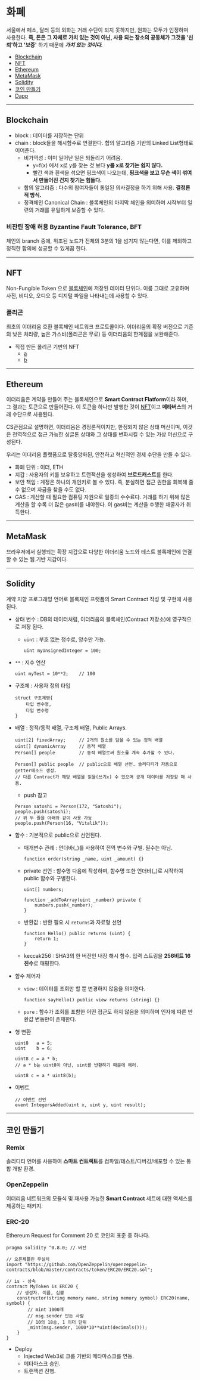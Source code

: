 # 화폐
서울에서 페소, 달러 등의 외화는 거래 수단이 되지 못하지만, 원화는 모두가 인정하며 사용한다. **즉, 돈은 그 자체로 가치 있는 것이 아닌, 사용 되는 장소의 공동체가 그것을 '신뢰'하고 '보증'** 하기 때문에 ***가치 있는 것이다.***

- [Blockchain](#blockchain)
- [NFT](#nft)
- [Ethereum](#ethereum)
- [MetaMask](#metamask)
- [Solidity](#solidity)
- [코인 만들기](#코인-만들기)
- [Dapp](https://github.com/lsw6684/Ethereum/Dapp_Lottery)
---
## Blockchain
- block : 데이터를 저장하는 단위
- chain : block들을 해시함수로 연결한다. 합의 알고리즘 기반의 Linked List형태로 이어준다.
    - 비가역성 : 이미 일어난 일은 되돌리기 어려움.
        - y=f(x) 에서 x로 y를 찾는 것 보다 **y를 x로 찾기는 쉽지 않다.**
        - 빨간 색과 흰색을 섞으면 핑크색이 나오는데, **핑크색을 보고 무슨 색이 섞여서 만들어진 건지 찾기는 힘들다.**
    - 합의 알고리즘 : 다수의 참여자들이 통일된 의사결정을 하기 위해 사용. **결정론적 방식.** 
    - 정격체인 Canonical Chain : 블록체인의 마지막 체인을 의미하며 시작부터 일련의 거래를 유일하게 보증할 수 있다.
### 비잔틴 장애 허용 Byzantine Fault Tolerance, BFT
체인의 branch 중에, 위조된 노드가 전체의 3분의 1을 넘기지 않는다면, 이를 제외하고 정직한 합의에 성공할 수 있게끔 한다.

---

## NFT
Non-Fungible Token 으로 [블록체인](#블록체인)에 저장된 데이터 단위다. 이름 그대로 고유하며 사진, 비디오, 오디오 등 디지털 파일을 나타내는데 사용할 수 있다.

### 폴리곤
최초의 이더리움 호환 블록체인 네트워크 프로토콜이다. 이더리움의 확장 버전으로 기존의 낮은 처리량, 높은 가스비(폴리곤은 무료) 등 이더리움의 한계점을 보완해준다. 
- 직접 만든 폴리곤 기반의 NFT
    - [a](https://opensea.io/assets/matic/0x2953399124f0cbb46d2cbacd8a89cf0599974963/53652640495268935322357122152175540049246147142487809100132255691111630110721)
    - [b](https://opensea.io/assets/matic/0x2953399124f0cbb46d2cbacd8a89cf0599974963/53652640495268935322357122152175540049246147142487809100132255692211141738506)

---
## Ethereum
이더리움은 계약을 만들어 주는 블록체인으로 **Smart Contract Flatform**이라 하며, 그 결과는 토큰으로 만들어진다. 이 토큰을 하나만 발행한 것이 [NFT](#nft)이고 **메타버스**의 거래 수단으로 사용된다. <br />

CS관점으로 설명하면, 이더리움은 경정론적이지만, 한정되지 않은 상태 머신이며, 이것은 전역적으로 접근 가능한 싱글톤 상태와 그 상태를 변화시킬 수 있는 가상 머신으로 구성된다.

우리는 이더리움 플랫폼으로 탈중앙화된, 안전하고 혁신적인 경제 수단을 만들 수 있다.
- 화폐 단위 : 이더, ETH
- 지갑 : 사용자의 키를 보유하고 트랜잭션을 생성하여 **브로드캐스트**를 한다.
- 보안 책임 : 계정은 하나의 개인키로 볼 수 있다. 즉, 분실하면 접근 권한을 회복해 줄 수 없으며 자금을 찾을 수도 없다.
- GAS : 계산할 때 필요한 컴퓨팅 자원으로 일종의 수수료다. 거래를 하기 위해 많은 계산을 할 수록 더 많은 gas비를 내야한다. 이 gas비는 계산을 수행한 채굴자가 취득한다.

---
## MetaMask
브라우저에서 실행되는 확장 지갑으로 다양한 이더리움 노드와 테스트 블록체인에 연결할 수 있는 웹 기반 지갑이다.

---

## Solidity
계약 지향 프로그래밍 언어로 블록체인 프랫폼의 Smart Contract 작성 및 구현에 사용된다.
- 상태 변수 : DB의 데이터처럼, 이더리움의 블록체인(Contract 저장소)에 영구적으로 저장 된다.
    - `uint` : 부호 없는 정수로, 양수만 가능.
        ```solidity
        uint myUnsignedInteger = 100; 
        ```
- `**` : 지수 연산
    ```solidity
    uint myTest = 10**2;    // 100
    ```
- 구조체 : 사용자 정의 타입
    ```solidity
    struct 구조체명{
        타입 변수명,
        타입 변수명
    }
    ```
- 배열 : 정적/동적 배열, 구조체 배열, Public Arrays.
    ```solidity
    uint[2] fixedArray;     // 2개의 원소를 담을 수 있는 정적 배열
    uint[] dynamicArray     // 동적 배열
    Person[] people         // 동적 배열로써 원소를 계속 추가할 수 있다.
    
    Person[] public people  // public으로 배열 선언. 솔리디티가 자동으로 getter메소드 생성.
    // 다른 Contract가 해당 배열을 읽을(쓰기x) 수 있으며 공개 데이터를 저장할 때 사용.
    ```
    - push 참고
    ```solidity
    Person satoshi = Person(172, "Satoshi");
    people.push(satoshi);
    // 위 두 줄을 아래와 같이 사용 가능
    people.push(Person(16, "Vitalik"));
    ```

- 함수 : 기본적으로 public으로 선언된다.
    - 매개변수 관례 : 언더바(_)를 사용하여 전역 변수와 구별. 필수는 아님.
        ```solidity
        function order(string _name, uint _amount) {}
        ```
    - private 선언 : 함수명 다음에 작성하며, 함수명 또한 언더바(_)로 시작하여 public 함수와 구별한다.
        ```solidity
        uint[] numbers;

        function _addToArray(uint _number) private {
            numbers.push(_number);
        }
        ```
    - 반환값 : 반환 필요 시 `returns`과 자료형 선언
        ```solidity
        function Hello() public returns (uint) { 
            return 1;
        }
        ```
    - keccak256 : SHA3의 한 버전인 내장 해시 함수. 입력 스트링을 **256비트 16진수**로 매핑한다.
- 함수 제어자
    - `view` : 데이터를 조회만 할 뿐 변경하지 않음을 의미한다.
        ```solidity
        function sayHello() public view returns (string) {}
        ```
    - `pure` : 함수가 조회를 포함한 어떤 접근도 하지 않음을 의미하며 인자에 따른 반환값 변동만이 존재한다.
- 형 변환
    ```solidity
    uint8   a = 5;
    uint    b = 6;
    
    uint8 c = a * b;
    // a * b는 uint8이 아닌, uint를 반환하기 때문에 에러.
    
    uint8 c = a * uint8(b);
    ```
- 이벤트
    ```solidity
    // 이벤트 선언
    event IntegersAdded(uint x, uint y, uint result);
    
    ```
    
---
## 코인 만들기

### Remix
솔리디티 언어를 사용하여 **스마트 컨트랙트**를 컴파일/테스트/디버깅/배포할 수 있는 통합 개발 환경.

### OpenZeppelin
이더리움 네트워크의 모듈식 및 재사용 가능한 **Smart Contract** 세트에 대한 액세스를 제공하는 패키지.

### ERC-20
Ethereum Request for Comment 20 로 코인의 표준 중 하나다. 

```solidity
pragma solidity ^0.8.0; // 버전

// 오픈제플린 무설치
import "https://github.com/OpenZeppelin/openzeppelin-contracts/blob/master/contracts/token/ERC20/ERC20.sol";

// is - 상속
contract MyToken is ERC20 {
    // 생성자. 이름, 심볼
    constructor(string memory name, string memory symbol) ERC20(name, symbol) {
        // mint 1000개
        // msg.sender 만든 사람
        // 10의 18승, 1 이더 단위
        _mint(msg.sender, 1000*10**uint(decimals()));
    }
}
```
- Deploy
    - Injected Web3로 크롬 기반의 메타마스크를 연동.
    - 메타마스크 승인.
    - 트랜잭션 진행.
